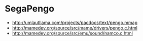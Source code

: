 # SegaPengo

* http://umlautllama.com/projects/pacdocs/text/pengo.mmap
* http://mamedev.org/source/src/mame/drivers/pengo.c.html
* http://mamedev.org/source/src/emu/sound/namco.c.html


